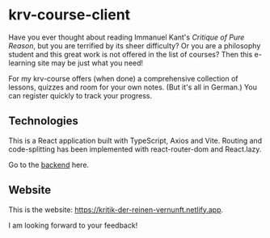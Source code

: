 # krv-course-client
Have you ever thought about reading Immanuel Kant's <i>Critique of Pure Reason</i>, but you are terrified by its sheer difficulty?
Or you are a philosophy student and this great work is not offered in the list of courses?
Then this e-learning site may be just what you need!

For my krv-course offers (when done) a comprehensive collection of lessons, quizzes and room for your own notes. (But it's all in German.)
You can register quickly to track your progress.

## Technologies
This is a React application built with TypeScript, Axios and Vite. Routing and code-splitting has been implemented with react-router-dom and React.lazy.

Go to the [backend](https://github.com/miob1781/krv-course-server) here.

## Website

This is the website: https://kritik-der-reinen-vernunft.netlify.app.

I am looking forward to your feedback!
